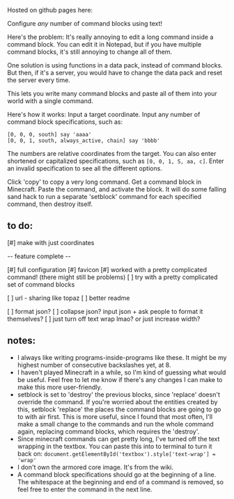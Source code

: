 Hosted on github pages here: [](yahya-tamur.github.io/command_block_arranger)

Configure *any* number of command blocks using text!

Here's the problem: It's really annoying to edit a long command inside a
command block. You can edit it in Notepad, but if you have multiple command
blocks, it's still annoying to change all of them.

One solution is using functions in a data pack, instead of command blocks.
But then, if it's a server, you would have to change the data pack and reset
the server every time.

This lets you write many command blocks and paste all of them into your world
with a single command.

Here's how it works:
Input a target coordinate. Input any number of command block specifications,
such as:
```
[0, 0, 0, south] say 'aaaa'
[0, 0, 1, south, always_active, chain] say 'bbbb'
```
The numbers are relative coordinates from the target. You can also enter
shortened or capitalized specifications, such as `[0, 0, 1, S, aa, c]`. Enter
an invalid specification to see all the different options.


Click 'copy' to copy a very long command. Get a command block in
Minecraft. Paste the command, and activate the block. It will do some falling
sand hack to run a separate 'setblock' command for each specified command, 
then destroy itself.


to do:
-----

[#] make with just coordinates

 -- feature complete --

[#] full configuration
[#] favicon
[#] worked with a pretty complicated command! (there might still be problems)
[ ] try with a pretty complicated set of command blocks


[ ] url - sharing like topaz
[ ] better readme

[ ] format json?
[ ] collapse json? input json + ask people to format it themselves?
[ ] just turn off text wrap lmao? or just increase width?

notes:
------
* I always like writing programs-inside-programs like these. It might be my
highest number of consecutive backslashes yet, at 8.
* I haven't played Minecraft in a while, so I'm kind of guessing what would be
useful. Feel free to let me know if there's any changes I can make to make this
more user-friendly.
* setblock is set to 'destroy' the previous blocks, since 'replace' doesn't
override the command. If you're worried about the entities created by this,
setblock 'replace' the places the command blocks are going to go to with air
first. This is more useful, since I found that most often, I'll make a small
change to the commands and run the whole command again, replacing command
blocks, which requires the 'destroy'.
* Since minecraft commands can get pretty long, I've turned off the text
wrapping in the textbox. You can paste this into to terminal to turn it back on:
`document.getElementById('textbox').style['text-wrap'] = 'wrap'`
* I don't own the armored core image. It's from the wiki.
* A command block specifications should go at the beginning of a line. The
whitespace at the beginning and end of a command is removed, so feel free to
enter the command in the next line.

